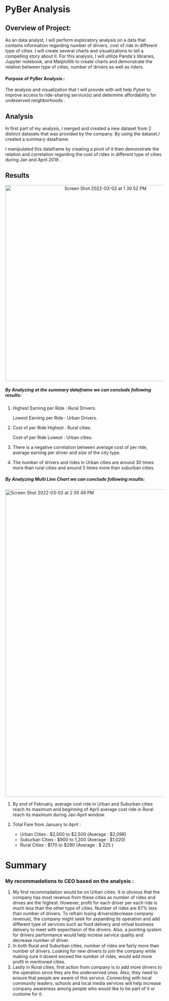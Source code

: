 # PyBer Analysis

## Overview of Project:

As an data analyst, I will perform exploratory analysis on a data that contains information regarding number of drivers, cost of ride in different type of cities. I will create several charts and visualizations to tell a compelling story about it. For this analysis, I will utilize Panda's libraries, Jupyter notebook, and Matplotlib to create charts and demonstrate the relation between type of cities, number of drivers as well as riders. 

#### Purpose of PyBer Analysis :

The analysis and visualization that I will provide with will help Pyber to improve access to ride-sharing service(s) and determine affordability for undeserved neighborhoods .

## Analysis

In first part of my analysis, I merged and created a new dataset from 2 distinct datasets that was provided by the company. By using the dataset,I created a summary dataframe. 

I manipulated this dataframe by creating a pivot of it then demonstrate the relation and correlation regarding the cost of rides in different type of cities during Jan and April 2019 .

## Results 
<p align = "center" >
<img width="621" alt="Screen Shot 2022-03-02 at 1 30 52 PM" src="https://user-images.githubusercontent.com/98676400/156440624-21819b08-7352-4d72-a5de-f4c659e65efb.png">
</p>

##### By Analyzing at the summary dataframe we can conclude following results: 

1. Highest Earning per Ride : Rural Drivers.

   Lowest Earning per Ride  : Urban Drivers. 

2. Cost of per Ride Highest : Rural cities. 

   Cost of per Ride Lowest  : Urban cities.

3. There is a negative correlation between average cost of per ride, average    earning per driver and size of the city type. 

4. The number of drivers and rides in Urban cities are around 30 times more than rural cities and around 5 times more than suburban cities. 

##### By Analyzing Multi Line Chart we can conclude following results:


<img width="974" alt="Screen Shot 2022-03-02 at 2 05 49 PM" src="https://user-images.githubusercontent.com/98676400/156440995-2b69b2f6-f5b6-45a6-b793-546aa9041731.png">


1. By end of February, average cost ride in Urban and Suburban cities reach its maximum and beginning of April average cost ride in Rural reach its maximum during Jan-April window. 
2. Total Fare from January to April :

    * Urban Cities    : $2,000 to $2,500 (Average : $2,098)
    * Suburban Cities : $900 to 1,200 (Average : $1,020)
    * Rural Cities    : $170 to $290 (Average : $ 225 ) 

# Summary 

### My recommadations to CEO based on the analysis : 

1. My first recommadation would be on Urban cities. It is obvious that the company has most revenue from these cities as number of rides and drives are the highest. 
However, profit for each driver per each ride is much less than the other type of cities. Number of rides are 67% less than number of drivers. To refrain losing drivers(decrease company revenue), the company might seek for axpanding its operation and add different type of services such as food delivery and virtual business delivery to meet with expecttaion of the drivers. Also, a pointing system for drivers performance would help increse service quality and decrease number of driver. 
2. In both Rural and Suburban cities, number of rides are fairly more than number of drivers. Looking for new drivers to join the company while making sure it dosent exceed the number of rides, would add more profit in mentioned cities. 
3. Lastly in Rural cities, first action from company is to add more drivers to the operation since they are the underserved ones. Also, they need to ensure that people are aware of this service. Connecting with local community leaders, schools and local media services will help increase company awareness among people who would like to be part of it or custome for it. 

